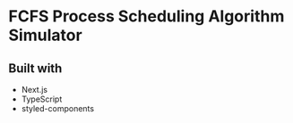 # FCFS Process Scheduling Algorithm Simulator

## Built with
- Next.js
- TypeScript
- styled-components
